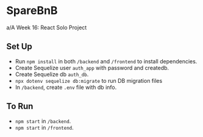 # SpareBnB
a/A Week 16: React Solo Project

## Set Up
* Run `npm install` in both `/backend` and `/frontend` to install dependencies.
* Create Sequelize user `auth_app` with password and createdb.
* Create Sequelize db `auth_db`.
* `npx dotenv sequelize db:migrate` to run DB migration files
* In `/backend`, create `.env` file with db info.

## To Run
* `npm start` in `/backend`.
* `npm start` in `/frontend`.
